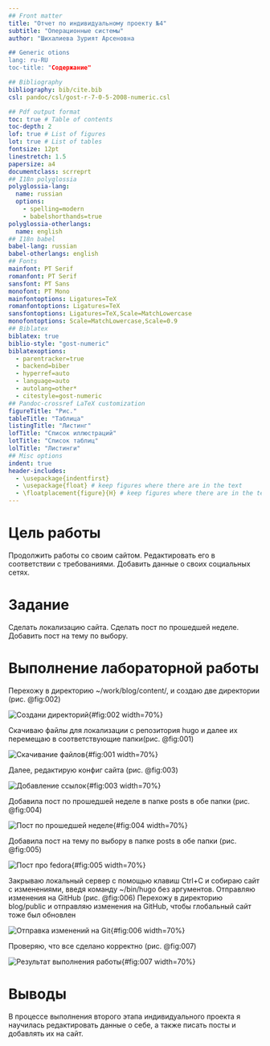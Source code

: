 ```yaml
---
## Front matter
title: "Отчет по индивидуальному проекту №4"
subtitle: "Операционные системы"
author: "Шихалиева Зурият Арсеновна

## Generic otions
lang: ru-RU
toc-title: "Содержание"

## Bibliography
bibliography: bib/cite.bib
csl: pandoc/csl/gost-r-7-0-5-2008-numeric.csl

## Pdf output format
toc: true # Table of contents
toc-depth: 2
lof: true # List of figures
lot: true # List of tables
fontsize: 12pt
linestretch: 1.5
papersize: a4
documentclass: scrreprt
## I18n polyglossia
polyglossia-lang:
  name: russian
  options:
	- spelling=modern
	- babelshorthands=true
polyglossia-otherlangs:
  name: english
## I18n babel
babel-lang: russian
babel-otherlangs: english
## Fonts
mainfont: PT Serif
romanfont: PT Serif
sansfont: PT Sans
monofont: PT Mono
mainfontoptions: Ligatures=TeX
romanfontoptions: Ligatures=TeX
sansfontoptions: Ligatures=TeX,Scale=MatchLowercase
monofontoptions: Scale=MatchLowercase,Scale=0.9
## Biblatex
biblatex: true
biblio-style: "gost-numeric"
biblatexoptions:
  - parentracker=true
  - backend=biber
  - hyperref=auto
  - language=auto
  - autolang=other*
  - citestyle=gost-numeric
## Pandoc-crossref LaTeX customization
figureTitle: "Рис."
tableTitle: "Таблица"
listingTitle: "Листинг"
lofTitle: "Список иллюстраций"
lotTitle: "Список таблиц"
lolTitle: "Листинги"
## Misc options
indent: true
header-includes:
  - \usepackage{indentfirst}
  - \usepackage{float} # keep figures where there are in the text
  - \floatplacement{figure}{H} # keep figures where there are in the text
---
```


# Цель работы

Продолжить работы со своим сайтом. Редактировать его в соответствии с требованиями. Добавить данные о своих социальных сетях.

# Задание

Сделать локализацию сайта.
Сделать пост по прошедшей неделе.
Добавить пост на тему по выбору.
        


# Выполнение лабораторной работы


Перехожу в директорию ~/work/blog/content/, и  создаю две директории (рис. @fig:002)

![Создани директорий](image/2.png){#fig:002 width=70%}

Скачиваю файлы для локализации с репозитория hugo и далее их перемещаю в соответствующие папки(рис. @fig:001)

![Скачивание файлов](image/22.png){#fig:001 width=70%}

Далее, редактирую конфиг сайта (рис. @fig:003)

![Добавление ссылок](image/3.png){#fig:003 width=70%}

Добавила пост по прошедшей неделе в папке posts в обе папки (рис. @fig:004)

![Пост по прошедшей неделе](image/4.png){#fig:004 width=70%}

Добавила пост на тему по выбору в папке posts в обе папки (рис. @fig:005)

![Пост про fedora](image/5.png){#fig:005 width=70%}

Закрываю локальный сервер с помощью клавиш Ctrl+C и собираю сайт с изменениями, введя команду ~/bin/hugo без аргументов. Отправляю изменения на GitHub (рис. @fig:006) Перехожу в директорию blog/public и отправляю изменения на GitHub, чтобы глобальный сайт тоже был обновлен

![Отправка изменений на Git](image/6.png){#fig:006 width=70%}

Проверяю, что все сделано корректно (рис. @fig:007)

![Результат выполнения работы](image/7.png){#fig:007 width=70%}

# Выводы

В процессе выполнения второго этапа индивидуального проекта я научилась редактировать данные о себе, а также писать посты и добавлять их на сайт.
